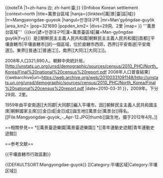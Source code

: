 {{noteTA
|1=zh-hans:台; zh-hant:臺;}}
{{Infobox Korean settlement
|context=north
|title=萬景台區域
|hanja={{linktext|萬|景|臺|區|域}}
|rr=Mangyeongdae-guyeok
|hangul=만경대구역
|mr=Man'gyŏngdae-guyŏk
|area_km2=
|pop=321690
|popden_km2=
|divs=29洞、2里
|map=
}}
'''萬景台區域'''（{{kor|諺=만경대구역|漢=萬景臺區域|羅=Man-gyŏngdae guyŏk|f=y}}）是[[朝鮮民主主義人民共和國|朝鮮民主主義人民共和國]]首都[[平壤直轄市|平壤直轄市]]的一個區域，位於直轄市西郊，西界[[平安南道|平安南道]]。東界[[普通江|普通江]]，南界[[大同江|大同江]]。

2008年人口321,690人。<ref>朝鮮中央統計局，[http://unstats.un.org/unsd/demographic/sources/census/2010_PHC/North_Korea/Final%20national%20census%20report.pdf 2008年人口普查結果] {{webarchive|url=https://web.archive.org/web/20100331091148/http://unstats.un.org/unsd/demographic/sources/census/2010_PHC/North_Korea/Final%20national%20census%20report.pdf |date=2010-03-31 }}，2009年。</ref>下分29洞、2里。

1959年由平安南道[[大同郡|大同郡]]編入平壤市。因[[朝鮮民主主義人民共和國主席|朝鮮國家主席]][[金日成|金日成]]誕生地[[萬景台|萬景台]]得名。
[[File:Mangyongdae-guyok_-_Apr-12.JPG|thumb]]誕生地，摄于2012年4月。]]

==相關參見==
*[[萬景臺遊樂園|萬景臺遊樂園]]
*[[青年運動史迹館|青年運動史迹館]]

==参考文献==
<div class="references-small">
<references></references>
</div>

{{平壤直轄市行政區劃}}

{{DEFAULTSORT:Mangyongdae-guyok}}
[[Category:平壤区域|Category:平壤区域]]